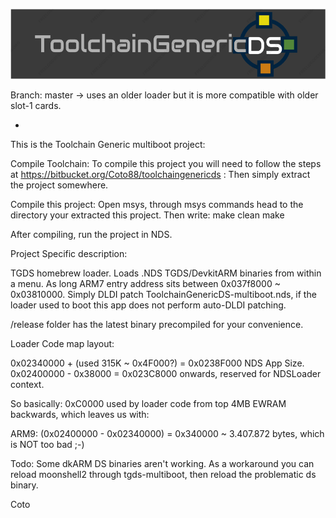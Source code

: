 ![ToolchainGenericDS](img/TGDS-Logo.png)

Branch: master -> uses an older loader but it is more compatible with older slot-1 cards.

-

This is the Toolchain Generic multiboot project:

Compile Toolchain: To compile this project you will need to follow the steps at https://bitbucket.org/Coto88/toolchaingenericds : Then simply extract the project somewhere.

Compile this project: Open msys, through msys commands head to the directory your extracted this project. Then write: make clean make

After compiling, run the project in NDS.


Project Specific description: 

TGDS homebrew loader. Loads .NDS TGDS/DevkitARM binaries from within a menu. As long ARM7 entry address sits between 0x037f8000 ~ 0x03810000.
Simply DLDI patch ToolchainGenericDS-multiboot.nds, if the loader used to boot this app does not perform auto-DLDI patching.

/release folder has the latest binary precompiled for your convenience.


Loader Code map layout:

0x02340000 + (used 315K ~ 0x4F000?) = 0x0238F000 NDS App Size.
0x02400000 - 0x38000 = 0x023C8000 onwards, reserved for NDSLoader context.

So basically:
0xC0000 used by loader code from top 4MB EWRAM backwards, which leaves us with:

ARM9: (0x02400000 - 0x02340000) = 0x340000 ~ 3.407.872 bytes, which is NOT too bad ;-)


Todo: Some dkARM DS binaries aren't working. As a workaround you can reload moonshell2 through tgds-multiboot, then reload the problematic ds binary.

Coto
